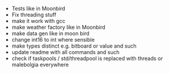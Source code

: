 - Tests like in Moonbird
- Fix threading stuff
- make it work with gcc
- make weather factory like in Moonbird
- make data gen like in moon bird
- change int16 to int where sensible
- make types distinct e.g. bitboard or value and such
- update readme with all commands and such
- check if taskpools / std/threadpool is replaced with threads or malebolgia everywhere